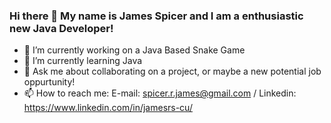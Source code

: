 ### Hi there 👋 My name is James Spicer and I am a enthusiastic new Java Developer!
<!--
**SpicerRJames/SpicerRJames** is a ✨ _special_ ✨ repository because its `README.md` (this file) appears on your GitHub profile.-->
<!--Here are some ideas to get you started:-->
- 🔭 I’m currently working on a Java Based Snake Game
- 🌱 I’m currently learning Java
- 💬 Ask me about collaborating on a project, or maybe a new potential job oppurtunity!
- 📫 How to reach me: E-mail: spicer.r.james@gmail.com / Linkedin: https://www.linkedin.com/in/jamesrs-cu/
<!-- 👯 I’m looking to collaborate on ...-->
<!-- 😄 Pronouns: ...
- ⚡ Fun fact: ...
- 🤔 I’m looking for help with ...
-->

